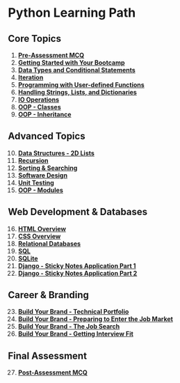 # Python Learning Path

## Core Topics

1. **[Pre-Assessment MCQ](https://github.com/GowerCampbell/Pre-Assessment-MCQ)**
2. **[Getting Started with Your Bootcamp](https://github.com/GowerCampbell/Getting-Started-With-Bootcamp)**
3. **[Data Types and Conditional Statements](https://github.com/GowerCampbell/Data-Types-And-Conditional-Statements)**
4. **[Iteration](https://github.com/GowerCampbell/Iteration)**
5. **[Programming with User-defined Functions](https://github.com/GowerCampbell/User-Defined-Functions)**
6. **[Handling Strings, Lists, and Dictionaries](https://github.com/GowerCampbell/Strings-Lists-Dictionaries)**
7. **[IO Operations](https://github.com/GowerCampbell/IO-Operations)**
8. **[OOP - Classes](https://github.com/GowerCampbell/OOP-Classes)**
9. **[OOP - Inheritance](https://github.com/GowerCampbell/OOP-Inheritance)**

## Advanced Topics

10. **[Data Structures - 2D Lists](LINK_TO_REPO)**
11. **[Recursion](LINK_TO_REPO)**
12. **[Sorting & Searching](LINK_TO_REPO)**
13. **[Software Design](LINK_TO_REPO)**
14. **[Unit Testing](LINK_TO_REPO)**
15. **[OOP - Modules](LINK_TO_REPO)**

## Web Development & Databases

16. **[HTML Overview](LINK_TO_REPO)**
17. **[CSS Overview](LINK_TO_REPO)**
18. **[Relational Databases](LINK_TO_REPO)**
19. **[SQL](LINK_TO_REPO)**
20. **[SQLite](LINK_TO_REPO)**
21. **[Django - Sticky Notes Application Part 1](LINK_TO_REPO)**
22. **[Django - Sticky Notes Application Part 2](LINK_TO_REPO)**

## Career & Branding

23. **[Build Your Brand - Technical Portfolio](LINK_TO_REPO)**
24. **[Build Your Brand - Preparing to Enter the Job Market](LINK_TO_REPO)**
25. **[Build Your Brand - The Job Search](LINK_TO_REPO)**
26. **[Build Your Brand - Getting Interview Fit](LINK_TO_REPO)**

## Final Assessment

27. **[Post-Assessment MCQ](LINK_TO_REPO)**

